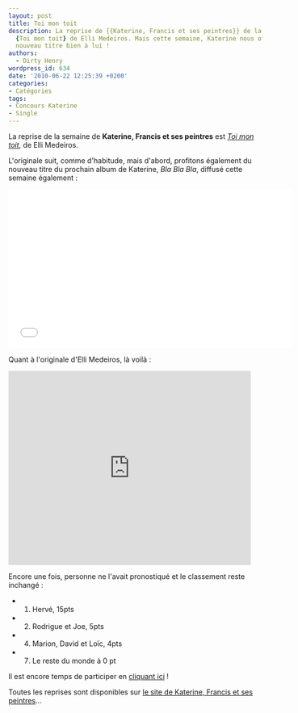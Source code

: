 ```yaml
---
layout: post
title: Toi mon toit
description: La reprise de {{Katerine, Francis et ses peintres}} de la semaine est
  {Toi mon toit} de Elli Medeiros. Mais cette semaine, Katerine nous offre aussi un
  nouveau titre bien à lui !
authors:
  - Dirty Henry
wordpress_id: 634
date: '2010-06-22 12:25:39 +0200'
categories:
- Catégories
tags:
- Concours Katerine
- Single
---
```

La reprise de la semaine de __Katerine, Francis et ses peintres__ est [*Toi mon toit*](http://www.katerinefrancisetsespeintres.com/25.html), de Elli Medeiros.

L'originale suit, comme d'habitude, mais d'abord, profitons également du nouveau titre du prochain album de Katerine, *Bla Bla Bla*, diffusé cette semaine également :

<iframe width="560" height="315" src="//www.youtube.com/embed/cYfNDHSqrEA" frameborder="0" allowfullscreen></iframe>

Quant à l'originale d'Elli Medeiros, là voilà : 

<object width="480" height="385"><param name="movie" value="http://www.youtube.com/v/mKsEBJdVvgI&hl=fr_FR&fs=1&"></param><param name="allowFullScreen" value="true"></param><param name="allowscriptaccess" value="always"></param><embed src="http://www.youtube.com/v/mKsEBJdVvgI&hl=fr_FR&fs=1&" type="application/x-shockwave-flash" allowscriptaccess="always" allowfullscreen="true" width="480" height="385"></embed></object>

Encore une fois, personne ne l'avait pronostiqué et le classement reste inchangé :
- 1. Hervé, 15pts
- 2. Rodrigue et Joe, 5pts
- 4. Marion, David et Loïc, 4pts
- 7. Le reste du monde à 0 pt

Il est encore temps de participer en [cliquant ici](569) !

Toutes les reprises sont disponibles sur [le site de Katerine, Francis et ses peintres](http://www.katerinefrancisetsespeintres.com/)...
